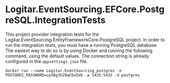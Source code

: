 # Logitar.EventSourcing.EFCore.PostgreSQL.IntegrationTests

This project provider integration tests for the Logitar.EventSourcing.EntityFrameworkCore.PostgreSQL
project. In order to run the integration tests, you must have a running PostgreSQL database. The
easiest way to do so is by using Docker and running the following command, using the default values.
The connection string is already configured in the `appsettings.json` file.

`docker run --name Logitar.EventSourcing_postgres -e POSTGRES_PASSWORD=cptBg3hZ9qC6a5Vb -p 5435:5432 -d postgres`
